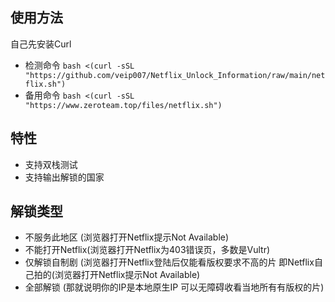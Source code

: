## 使用方法
自己先安装Curl
- 检测命令 `bash <(curl -sSL "https://github.com/veip007/Netflix_Unlock_Information/raw/main/netflix.sh")`
- 备用命令 `bash <(curl -sSL "https://www.zeroteam.top/files/netflix.sh")`

## 特性
- 支持双栈测试
- 支持输出解锁的国家

## 解锁类型
- 不服务此地区 (浏览器打开Netflix提示Not Available)
- 不能打开Netflix(浏览器打开Netflix为403错误页，多数是Vultr)
- 仅解锁自制剧 (浏览器打开Netflix登陆后仅能看版权要求不高的片 即Netflix自己拍的(浏览器打开Netflix提示Not Available)
- 全部解锁 (那就说明你的IP是本地原生IP 可以无障碍收看当地所有有版权的片)


